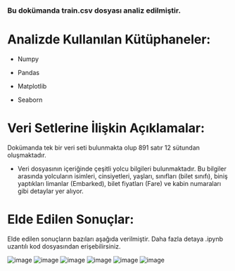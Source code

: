 

<h3>Bu dokümanda train.csv dosyası analiz edilmiştir.  </h3>

# Analizde Kullanılan Kütüphaneler:

- Numpy

- Pandas

- Matplotlib

- Seaborn


# Veri Setlerine İlişkin Açıklamalar:

Dokümanda tek bir veri seti bulunmakta olup 891 satır 12 sütundan oluşmaktadır.


- Veri dosyasının içeriğinde çeşitli yolcu bilgileri bulunmaktadır. Bu bilgiler arasında yolcuların isimleri, cinsiyetleri, yaşları, sınıfları (bilet sınıfı), biniş yaptıkları limanlar (Embarked), bilet fiyatları (Fare) ve kabin numaraları gibi detaylar yer alıyor. 

# Elde Edilen Sonuçlar:

Elde edilen sonuçların bazıları aşağıda verilmiştir. Daha fazla detaya .ipynb uzantılı kod dosyasından erişebilirsiniz. 

![image](https://github.com/kayamel/Pyt_Veri-Seti-Analizi/assets/148653111/2492fe0f-7bc3-4fce-b62d-9d46a8da414d)
![image](https://github.com/kayamel/Pyt_Veri-Seti-Analizi/assets/148653111/44683a61-ab9d-4311-bcb0-2c0e144e264b)
![image](https://github.com/kayamel/Pyt_Veri-Seti-Analizi/assets/148653111/2bd34fce-abe5-46ba-bd63-afab8ed155d6)
![image](https://github.com/kayamel/Pyt_Veri-Seti-Analizi/assets/148653111/de5c98d5-815a-4613-a369-6a028bff5c6b)
![image](https://github.com/kayamel/Pyt_Veri-Seti-Analizi/assets/148653111/fbec2741-5fd8-4d79-be69-87e293c35ed4)
![image](https://github.com/kayamel/Pyt_Veri-Seti-Analizi/assets/148653111/00f8fe35-d904-4b02-a79a-ac134bed48d7)




